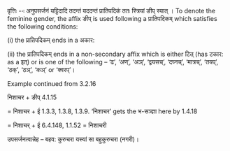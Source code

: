 




वृत्तिः --ः अनुपसर्जनं यट्टिदादि तदन्तं यददन्तं प्रातिपदिकं ततः स्त्रियां ङीप् स्‍यात् । To denote the feminine gender, the affix ङीप् is used following a प्रातिपदिकम् which satisfies the following conditions:

(i) the प्रातिपदिकम् ends in a अकार:

(ii) the प्रातिपदिकम् ends in a non-secondary affix which is either टित् (has टकार: as a इत्) or is one of the following – ‘ढ’, ‘अण्’, ‘अञ्’, ‘द्वयसच्’, ‘दघ्नच्’, ‘मात्रच्’, ‘तयप्’, ‘ठक्’, ‘ठञ्’, ‘कञ्’ or ‘क्वरप्’।


Example continued from 3.2.16


निशाचर + ङीप् 4.1.15

= निशाचर + ई 1.3.3, 1.3.8, 1.3.9. ‘निशाचर’ gets the भ-सञ्ज्ञा here by 1.4.18

= निशाचर् + ई 6.4.148, 1.1.52 = निशाचरी


उपसर्जनत्वान्नेह – बहव: कुरुचरा यस्यां सा बहुकुरुचरा (नगरी)।

